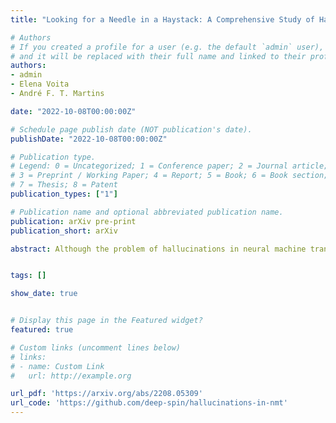 ```yaml
---
title: "Looking for a Needle in a Haystack: A Comprehensive Study of Hallucinations in Neural Machine Translation"

# Authors
# If you created a profile for a user (e.g. the default `admin` user), write the username (folder name) here 
# and it will be replaced with their full name and linked to their profile.
authors:
- admin
- Elena Voita
- André F. T. Martins

date: "2022-10-08T00:00:00Z"

# Schedule page publish date (NOT publication's date).
publishDate: "2022-10-08T00:00:00Z"

# Publication type.
# Legend: 0 = Uncategorized; 1 = Conference paper; 2 = Journal article;
# 3 = Preprint / Working Paper; 4 = Report; 5 = Book; 6 = Book section;
# 7 = Thesis; 8 = Patent
publication_types: ["1"]

# Publication name and optional abbreviated publication name.
publication: arXiv pre-print
publication_short: arXiv

abstract: Although the problem of hallucinations in neural machine translation (NMT) has received some attention, research on this highly pathological phenomenon lacks solid ground. Previous work has been limited in several ways -- it often resorts to artificial settings where the problem is amplified, it disregards some (common) types of hallucinations, and it does not validate adequacy of detection heuristics. In this paper, we set foundations for the study of NMT hallucinations. First, we work in a natural setting, i.e., in-domain data without artificial noise neither in training nor in inference. Next, we annotate a dataset of over 3.4k sentences indicating different kinds of critical errors and hallucinations. Then, we turn to detection methods and both revisit methods used previously and propose using glass-box uncertainty-based detectors. Overall, we show that for preventive settings, (i) previously used methods are largely inadequate, (ii) sequence log-probability works best and performs on par with reference-based methods. Finally, we propose DeHallucinator, a simple method for alleviating hallucinations at test time that significantly reduces the hallucinatory rate. To ease future research, we release our annotated dataset for WMT18 German-English data, along with the model, training data, and code.


tags: []

show_date: true


# Display this page in the Featured widget?
featured: true

# Custom links (uncomment lines below)
# links:
# - name: Custom Link
#   url: http://example.org

url_pdf: 'https://arxiv.org/abs/2208.05309'
url_code: 'https://github.com/deep-spin/hallucinations-in-nmt'
---
```


